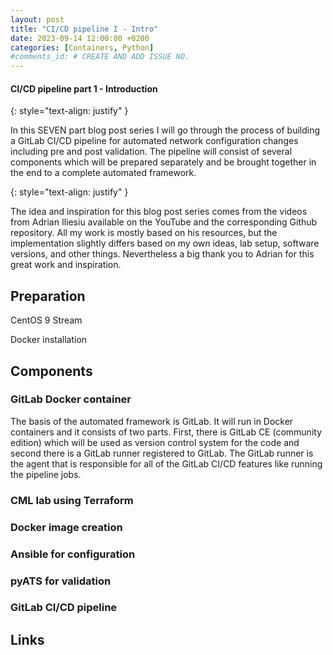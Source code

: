 ```yaml
---
layout: post
title: "CI/CD pipeline I - Intro"
date: 2023-09-14 12:00:00 +0200
categories: [Containers, Python]
#comments_id: # CREATE AND ADD ISSUE NO.
---
```


#### CI/CD pipeline part 1 - Introduction

{: style="text-align: justify" }

In this SEVEN part blog post series I will go through the process of building a GitLab CI/CD pipeline for automated network configuration changes including pre and post validation. The pipeline will consist of several components which will be prepared separately and be brought together in the end to a complete automated framework.

{: style="text-align: justify" }

The idea and inspiration for this blog post series comes from the videos from Adrian Iliesiu available on the YouTube and the corresponding Github repository. All my work is mostly based on his resources, but the implementation slightly differs based on my own ideas, lab setup, software versions, and other things. Nevertheless a big thank you to Adrian for this great work and inspiration.

## Preparation

CentOS 9 Stream

Docker installation

## Components

### GitLab Docker container

The basis of the automated framework is GitLab. It will run in Docker containers and it consists of two parts. First, there is GitLab CE (community edition) which will be used as version control system for the code and second there is a GitLab runner registered to GitLab. The GitLab runner is the agent that is responsible for all of the GitLab CI/CD features like running the pipeline jobs.

### CML lab using Terraform

### Docker image creation

### Ansible for configuration

### pyATS for validation

### GitLab CI/CD pipeline

## Links
